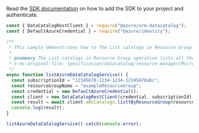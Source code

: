 Read the [SDK documentation](https://github.com/Azure/azure-sdk-for-js/blob/%40azure%2Farm-datacatalog_4.0.0/sdk/datacatalog/arm-datacatalog/README.md) on how to add the SDK to your project and authenticate.

```javascript
const { DataCatalogRestClient } = require("@azure/arm-datacatalog");
const { DefaultAzureCredential } = require("@azure/identity");

/**
 * This sample demonstrates how to The List catalogs in Resource Group operation lists all the Azure Data Catalogs available under the given resource group.
 *
 * @summary The List catalogs in Resource Group operation lists all the Azure Data Catalogs available under the given resource group.
 * x-ms-original-file: specification/datacatalog/resource-manager/Microsoft.DataCatalog/stable/2016-03-30/examples/ListADCCatalogsByResourceGroup.json
 */
async function listAzureDataCatalogService() {
  const subscriptionId = "12345678-1234-1234-12345678abc";
  const resourceGroupName = "exampleResourceGroup";
  const credential = new DefaultAzureCredential();
  const client = new DataCatalogRestClient(credential, subscriptionId);
  const result = await client.aDCCatalogs.listtByResourceGroup(resourceGroupName);
  console.log(result);
}

listAzureDataCatalogService().catch(console.error);
```
